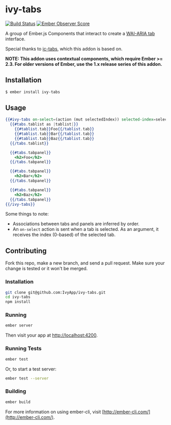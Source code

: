 # ivy-tabs

[![Build Status](https://travis-ci.org/IvyApp/ivy-tabs.svg?branch=master)](https://travis-ci.org/IvyApp/ivy-tabs)
[![Ember Observer Score](http://emberobserver.com/badges/ivy-tabs.svg)](http://emberobserver.com/addons/ivy-tabs)

A group of Ember.js Components that interact to create a [WAI-ARIA tab] interface.

Special thanks to [ic-tabs], which this addon is based on.

**NOTE: This addon uses contextual components, which require Ember >= 2.3. For
older versions of Ember, use the 1.x release series of this addon.**

## Installation

```sh
$ ember install ivy-tabs
```

## Usage

```handlebars
{{#ivy-tabs on-select=(action (mut selectedIndex)) selected-index=selectedIndex as |tabs|}}
  {{#tabs.tablist as |tablist|}}
    {{#tablist.tab}}Foo{{/tablist.tab}}
    {{#tablist.tab}}Bar{{/tablist.tab}}
    {{#tablist.tab}}Baz{{/tablist.tab}}
  {{/tabs.tablist}}

  {{#tabs.tabpanel}}
    <h2>Foo</h2>
  {{/tabs.tabpanel}}

  {{#tabs.tabpanel}}
    <h2>Bar</h2>
  {{/tabs.tabpanel}}

  {{#tabs.tabpanel}}
    <h2>Baz</h2>
  {{/tabs.tabpanel}}
{{/ivy-tabs}}
```

Some things to note:

  * Associations between tabs and panels are inferred by order.
  * An `on-select` action is sent when a tab is selected. As an argument, it
    receives the index (0-based) of the selected tab.

## Contributing

Fork this repo, make a new branch, and send a pull request. Make sure your
change is tested or it won't be merged.

### Installation

```sh
git clone git@github.com:IvyApp/ivy-tabs.git
cd ivy-tabs
npm install
```

### Running

```sh
ember server
```

Then visit your app at [http://localhost:4200](http://localhost:4200).

### Running Tests

```sh
ember test
```

Or, to start a test server:

```sh
ember test --server
```

### Building

```sh
ember build
```

For more information on using ember-cli, visit
[http://ember-cli.com/](http://ember-cli.com/).

[WAI-ARIA tab]: http://www.w3.org/TR/wai-aria/roles#tab
[ic-tabs]: https://github.com/instructure/ic-tabs
